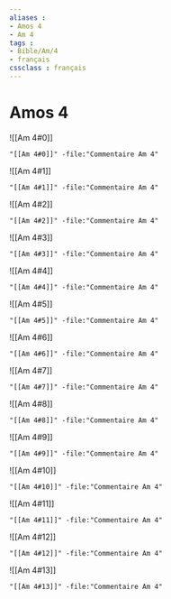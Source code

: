 ```yaml
---
aliases : 
- Amos 4
- Am 4
tags : 
- Bible/Am/4
- français
cssclass : français
---
```


# Amos 4

![[Am 4#0]]

```query
"[[Am 4#0]]" -file:"Commentaire Am 4"
```

![[Am 4#1]]

```query
"[[Am 4#1]]" -file:"Commentaire Am 4"
```

![[Am 4#2]]

```query
"[[Am 4#2]]" -file:"Commentaire Am 4"
```

![[Am 4#3]]

```query
"[[Am 4#3]]" -file:"Commentaire Am 4"
```

![[Am 4#4]]

```query
"[[Am 4#4]]" -file:"Commentaire Am 4"
```

![[Am 4#5]]

```query
"[[Am 4#5]]" -file:"Commentaire Am 4"
```

![[Am 4#6]]

```query
"[[Am 4#6]]" -file:"Commentaire Am 4"
```

![[Am 4#7]]

```query
"[[Am 4#7]]" -file:"Commentaire Am 4"
```

![[Am 4#8]]

```query
"[[Am 4#8]]" -file:"Commentaire Am 4"
```

![[Am 4#9]]

```query
"[[Am 4#9]]" -file:"Commentaire Am 4"
```

![[Am 4#10]]

```query
"[[Am 4#10]]" -file:"Commentaire Am 4"
```

![[Am 4#11]]

```query
"[[Am 4#11]]" -file:"Commentaire Am 4"
```

![[Am 4#12]]

```query
"[[Am 4#12]]" -file:"Commentaire Am 4"
```

![[Am 4#13]]

```query
"[[Am 4#13]]" -file:"Commentaire Am 4"
```

